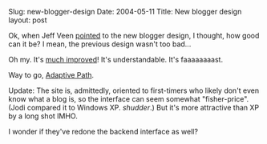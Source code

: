 Slug: new-blogger-design
Date: 2004-05-11
Title: New blogger design
layout: post

Ok, when Jeff Veen <a href="http://www.veen.com/jeff/archives/000533.html">pointed</a> to the new blogger design, I thought, how good can it be? I mean, the previous design wasn&#39;t too bad...


Oh my. It&#39;s <a href="http://blogger.com/start">much improved</a>! It&#39;s understandable. It&#39;s faaaaaaaast.

Way to go, <a href="http://www.adaptivepath.com">Adaptive Path</a>.

Update: The site is, admittedly, oriented to first-timers who likely don&#39;t even know what a blog is, so the interface can seem somewhat &quot;fisher-price&quot;. (Jodi compared it to Windows XP. *shudder*.) But it&#39;s more attractive than XP by a long shot IMHO.

I wonder if they&#39;ve redone the backend interface as well?
